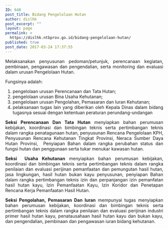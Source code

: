 ```yaml
---
ID: 648
post_title: Bidang Pengelolaan Hutan
author: dislhk
post_excerpt: ""
layout: page
permalink: >
  https://dislhk.ntbprov.go.id/bidang-pengelolaan-hutan/
published: true
post_date: 2017-03-24 17:37:55
---
```

<p style="text-align: justify;">Melaksanakan penyusunan pedoman/petunjuk, perencanaan kegiatan, pembinaan, pengawasan dan pengendalian, serta monitoring dan evaluasi dalam urusan Pengelolaan Hutan.</p>
<p style="text-align: justify;">Fungsinya adalah:</p>

<ol style="text-align: justify;">
 	<li>pengelolaan urusan Perencanaan dan Tata Hutan;</li>
 	<li>pengelolaan urusan Bina Usaha Kehutanan;</li>
 	<li>pengelolaan urusan Pengolahan, Pemasaran dan Iuran Kehutanan;</li>
 	<li>pelaksanaan tugas lain yang diberikan oleh Kepala Dinas dalam bidang tugasnya sesuai dengan ketentuan peraturan perundang-undangan</li>
</ol>
<p style="text-align: justify;"><strong>Seksi Perencanaan Dan Tata Hutan</strong>
menyiapkan bahan perumusan kebijakan, koordinasi dan bimbingan teknis serta pertimbangan teknis dalam rangka penatagunaan hutan, penyusunan Rencana Pengelolaan KPH, Penyusunan Rencana Kehutanan Tingkat Provinsi, Neraca Sumber Daya Hutan Provinsi,&nbsp; Penyiapan Bahan dalam rangka perubahan status dan fungsi hutan dan penggunaan serta tukar menukar kawasan hutan.</p>
<p style="text-align: justify;"><strong>Seksi&nbsp; Usaha Kehutanan</strong>
menyiapkan bahan perumusan kebijakan, koordinasi dan bimbingan teknis serta pertimbangan teknis dalam rangka penilaian dan evaluasi perijinan pemanfaatan dan pemungutan hasil hutan, jasa lingkungan, hasil hutan bukan kayu penyusunan, penyiapan Bahan dalam rangka pertimbangan teknis izin dan perpanjangan izin pemanfatan hasil hutan kayu, Izin Pemanfaatan Kayu, Izin Koridor dan Penetapan Rencana Kerja Pemanfaatan Hasil Hutan.</p>
<p style="text-align: justify;"><strong>Seksi Pengolahan, Pemasaran Dan Iuran</strong>
mempunyai tugas menyiapkan bahan perumusan kebijakan, koordinasi dan bimbingan teknis serta pertimbangan teknis dalam rangka penilaian dan evaluasi perijinan industri primer hasil hutan kayu, penatausahaan hasil hutan kayu dan bukan kayu, dan pengendalian, pembinaan dan pengawasan iuran bidang kehutanan.</p>
